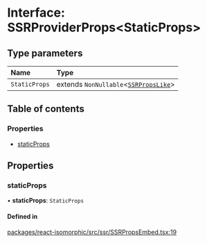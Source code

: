 # Interface: SSRProviderProps<StaticProps\>

## Type parameters

| Name | Type |
| :------ | :------ |
| `StaticProps` | extends `NonNullable`<[`SSRPropsLike`](../modules.md#ssrpropslike)\> |

## Table of contents

### Properties

- [staticProps](SSRProviderProps.md#staticprops)

## Properties

### staticProps

• **staticProps**: `StaticProps`

#### Defined in

[packages/react-isomorphic/src/ssr/SSRPropsEmbed.tsx:19](https://github.com/nirrius/keywork/blob/3dc0058/packages/react-isomorphic/src/ssr/SSRPropsEmbed.tsx#L19)
